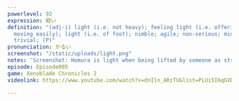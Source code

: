 ```yaml
---
powerlevel: 92
expression: 軽い
definition: "(adj-i) light (i.e. not heavy); feeling light (i.e. offering little resistance,
  moving easily); light (i.e. of foot); nimble; agile; non-serious; minor; unimportant;
  trivial; (P)"
pronunciation: かるい
screenshot: "/static/uploads/light.png"
notes: 'Screenshot: Homura is light when being lifted by someone as strong as Hana.'
episode: Episode005
game: Xenoblade Chronicles 2
videolink: https://www.youtube.com/watch?v=dnIln_ARzTU&list=PLUiSI6qGVDKsXmMW0GnjV--kUTLhsKN-K&index=9

---
```

